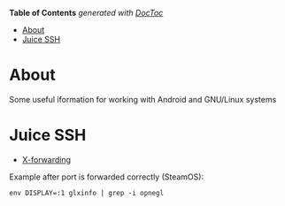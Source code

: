 <!-- START doctoc generated TOC please keep comment here to allow auto update -->
<!-- DON'T EDIT THIS SECTION, INSTEAD RE-RUN doctoc TO UPDATE -->
**Table of Contents**  *generated with [DocToc](https://github.com/thlorenz/doctoc)*

- [About](#about)
- [Juice SSH](#juice-ssh)

<!-- END doctoc generated TOC please keep comment here to allow auto update -->

# About 

Some useful iformation for working with Android and GNU/Linux systems

# Juice SSH

* [X-forwarding](http://sonelli.freshdesk.com/support/solutions/articles/182200-how-to-tunnel-x-over-ssh-using-port-forwarding)

Example after port is forwarded correctly (SteamOS):

```
env DISPLAY=:1 glxinfo | grep -i opnegl
```
